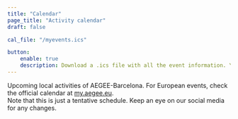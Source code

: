 ```yaml
---
title: "Calendar"
page_title: "Activity calendar"
draft: false

cal_file: "/myevents.ics"

button:
    enable: true
    description: Download a .ics file with all the event information. You can import it into your favorite calendar app, such as Google Calendar, iCloud Calendar or Outlook. 
---
```


Upcoming local activities of AEGEE-Barcelona. For European events, check the official calendar at [my.aegee.eu](https://my.aegee.eu/calendar).
<br/>
Note that this is just a tentative schedule. Keep an eye on our social media for any changes.
